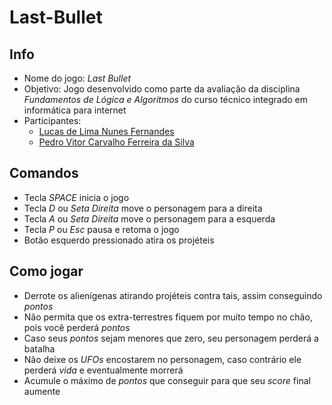 # Last-Bullet

## Info

- Nome do jogo: *Last Bullet*
- Objetivo: Jogo desenvolvido como parte da avaliação da disciplina *Fundamentos de Lógica e Algoritmos* do curso técnico integrado em informática para internet
- Participantes:
  - [Lucas de Lima Nunes Fernandes](https://github.com/monzadrifteiro/)
  - [Pedro Vitor Carvalho Ferreira da Silva](https://github.com/PedroVitorCarFerSilva/)

## Comandos

- Tecla *SPACE* inicia o jogo
- Tecla *D* ou *Seta Direita* move o personagem para a direita
- Tecla *A* ou *Seta Direita* move o personagem para a esquerda
- Tecla *P* ou *Esc* pausa e retoma o jogo
- Botão esquerdo pressionado atira os projéteis

## Como jogar

- Derrote os alienígenas atirando projéteis contra tais, assim conseguindo *pontos*
- Não permita que os extra-terrestres fiquem por muito tempo no chão, pois você perderá *pontos*
- Caso seus *pontos* sejam menores que zero, seu personagem perderá a batalha
- Não deixe os *UFOs* encostarem no personagem, caso contrário ele perderá *vida* e eventualmente morrerá
- Acumule o máximo de *pontos* que conseguir para que seu *score* final aumente
